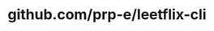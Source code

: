 ---
layout: post
title: github.com/prp-e/leetflix-cli
categories: link
tags: [انگلیسی, برنامه‌نویسی]
---